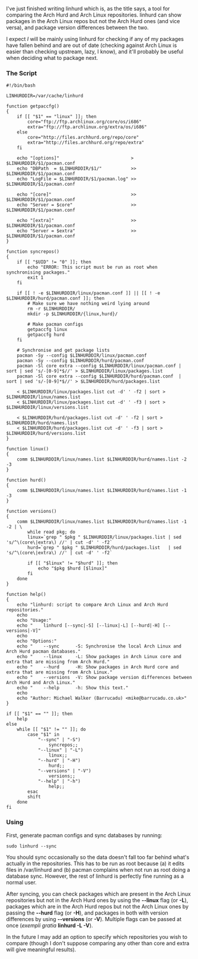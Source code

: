I've just finished writing linhurd which is, as the title says, a tool for comparing the Arch Hurd and Arch Linux repositories. linhurd can show packages in the Arch Linux repos but not the Arch Hurd ones (and vice versa), and package version differences between the two.

I expect *I* will be mainly using linhurd for checking if any of my packages have fallen behind and are out of date (checking against Arch Linux is easier than checking upstream, lazy, I know), and it'll probably be useful when deciding what to package next.

### The Script

    #!/bin/bash
    
    LINHURDDIR=/var/cache/linhurd
    
    function getpaccfg()
    {
        if [[ "$1" == "linux" ]]; then
            core="ftp://ftp.archlinux.org/core/os/i686"
            extra="ftp://ftp.archlinux.org/extra/os/i686"
        else
            core="http://files.archhurd.org/repo/core"
            extra="http://files.archhurd.org/repo/extra"
        fi
        
        echo "[options]"                           >  $LINHURDDIR/$1/pacman.conf
        echo "DBPath  = $LINHURDDIR/$1/"           >> $LINHURDDIR/$1/pacman.conf
        echo "LogFile = $LINHURDDIR/$1/pacman.log" >> $LINHURDDIR/$1/pacman.conf
        
        echo "[core]"                              >> $LINHURDDIR/$1/pacman.conf
        echo "Server = $core"                      >> $LINHURDDIR/$1/pacman.conf
        
        echo "[extra]"                             >> $LINHURDDIR/$1/pacman.conf
        echo "Server = $extra"                     >> $LINHURDDIR/$1/pacman.conf
    }
    
    function syncrepos()
    {
        if [[ "$UID" != "0" ]]; then
            echo "ERROR: This script must be run as root when synchronising packages."
            exit 1
        fi
        
        if [[ ! -e $LINHURDDIR/linux/pacman.conf ]] || [[ ! -e $LINHURDDIR/hurd/pacman.conf ]]; then
            # Make sure we have nothing weird lying around
            rm -r $LINHURDDIR/
            mkdir -p $LINHURDDIR/{linux,hurd}/
            
            # Make pacman configs
            getpaccfg linux
            getpaccfg hurd
        fi
        
        # Synchronise and get package lists
        pacman -Sy --config $LINHURDDIR/linux/pacman.conf
        pacman -Sy --config $LINHURDDIR/hurd/pacman.conf
        pacman -Sl core extra --config $LINHURDDIR/linux/pacman.conf | sort | sed 's/-[0-9]*$//' > $LINHURDDIR/linux/packages.list
        pacman -Sl core extra --config $LINHURDDIR/hurd/pacman.conf  | sort | sed 's/-[0-9]*$//' > $LINHURDDIR/hurd/packages.list
        
        < $LINHURDDIR/linux/packages.list cut -d' ' -f2 | sort > $LINHURDDIR/linux/names.list
        < $LINHURDDIR/linux/packages.list cut -d' ' -f3 | sort > $LINHURDDIR/linux/versions.list
        
        < $LINHURDDIR/hurd/packages.list cut -d' ' -f2 | sort > $LINHURDDIR/hurd/names.list
        < $LINHURDDIR/hurd/packages.list cut -d' ' -f3 | sort > $LINHURDDIR/hurd/versions.list
    }
    
    function linux()
    {
        comm $LINHURDDIR/linux/names.list $LINHURDDIR/hurd/names.list -2 -3
    }
    
    function hurd()
    {
        comm $LINHURDDIR/linux/names.list $LINHURDDIR/hurd/names.list -1 -3
    }
    
    function versions()
    {
        comm $LINHURDDIR/linux/names.list $LINHURDDIR/hurd/names.list -1 -2 | \
            while read pkg; do
            linux=`grep " $pkg " $LINHURDDIR/linux/packages.list | sed 's/^\(core\|extra\) //' | cut -d' ' -f2`
            hurd=`grep " $pkg " $LINHURDDIR/hurd/packages.list   | sed 's/^\(core\|extra\) //' | cut -d' ' -f2`
            
            if [[ "$linux" != "$hurd" ]]; then
                echo "$pkg $hurd [$linux]"
            fi
        done
    }
    
    function help()
    {
        echo "linhurd: script to compare Arch Linux and Arch Hurd repositories."
        echo
        echo "Usage:"
        echo "    linhurd [--sync|-S] [--linux|-L] [--hurd|-H] [--versions|-V]"
        echo
        echo "Options:"
        echo "    --sync      -S: Synchronise the local Arch Linux and Arch Hurd pacman databases."
        echo "    --linux     -L: Show packages in Arch Linux core and extra that are missing from Arch Hurd."
        echo "    --hurd      -H: Show packages in Arch Hurd core and extra that are missing from Arch Linux."
        echo "    --versions  -V: Show package version differences between Arch Hurd and Arch Linux."
        echo "    --help      -h: Show this text."
        echo
        echo "Author: Michael Walker (Barrucadu) <mike@barrucadu.co.uk>"
    }
    
    if [[ "$1" == "" ]]; then
        help
    else
        while [[ "$1" != "" ]]; do
            case "$1" in
                "--sync" | "-S")
                    syncrepos;;
                "--linux" | "-L")
                    linux;;
                "--hurd" | "-H")
                    hurd;;
                "--versions" | "-V")
                    versions;;
                "--help" | "-h")
                    help;;
            esac
            shift
        done
    fi

### Using

First, generate pacman configs and sync databases by running:

    sudo linhurd --sync

You should sync occasionally so the data doesn't fall too far behind what's actually in the repositories. This has to be run as root because (a) it edits files in /var/linhurd and (b) pacman complains when not run as root doing a database sync. However, the rest of linhurd is perfectly fine running as a normal user.

After syncing, you can check packages which are present in the Arch Linux repositories but not in the Arch Hurd ones by using the **--linux** flag (or **-L**), packages which are in the Arch Hurd repos but not the Arch Linux ones by passing the **--hurd** flag (or **-H**), and packages in both with version differences by using **--versions** (or **-V**). Multiple flags can be passed at once (*exempli gratia* **linhurd -L -V**).

In the future I may add an option to specify which repositories you wish to compare (though I don't suppose comparing any other than core and extra will give meaningful results).
